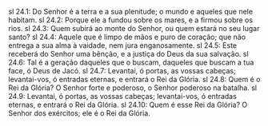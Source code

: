 sl 24.1: Do Senhor é a terra e a sua plenitude; o mundo e aqueles que nele habitam.
sl 24.2: Porque ele a fundou sobre os mares, e a firmou sobre os rios.
sl 24.3: Quem subirá ao monte do Senhor, ou quem estará no seu lugar santo?
sl 24.4: Aquele que é limpo de mãos e puro de coração; que não entrega a sua alma à vaidade, nem jura enganosamente.
sl 24.5: Este receberá do Senhor uma bênção, e a justiça do Deus da sua salvação.
sl 24.6: Tal é a geração daqueles que o buscam, daqueles que buscam a tua face, ó Deus de Jacó.
sl 24.7: Levantai, ó portas, as vossas cabeças; levantai-vos, ó entradas eternas, e entrará o Rei da Glória.
sl 24.8: Quem é o Rei da Glória? O Senhor forte e poderoso, o Senhor poderoso na batalha.
sl 24.9: Levantai, ó portas, as vossas cabeças; levantai-vos, ó entradas eternas, e entrará o Rei da Glória.
sl 24.10: Quem é esse Rei da Glória? O Senhor dos exércitos; ele é o Rei da Glória.

